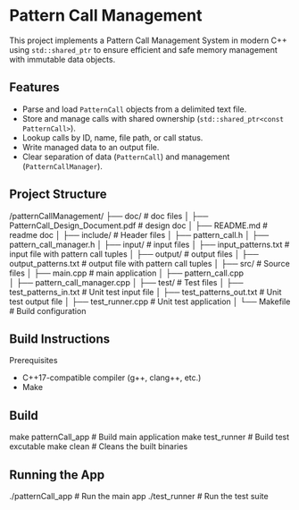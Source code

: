 # Pattern Call Management

This project implements a Pattern Call Management System in modern C++ using `std::shared_ptr` to ensure efficient and safe memory management with immutable data objects.

## Features

- Parse and load `PatternCall` objects from a delimited text file.
- Store and manage calls with shared ownership (`std::shared_ptr<const PatternCall>`).
- Lookup calls by ID, name, file path, or call status.
- Write managed data to an output file.
- Clear separation of data (`PatternCall`) and management (`PatternCallManager`).

## Project Structure
/patternCallManagement/
├── doc/                                    # doc files
│ ├── PatternCall_Design_Document.pdf       # design doc
│ ├── README.md                             # readme doc
│
├── include/                                 # Header files
│ ├── pattern_call.h
│ ├── pattern_call_manager.h
│
├── input/                                   # input files
│ ├── input_patterns.txt                     # input file with pattern call tuples
│
├── output/                                  # output files
│ ├── output_patterns.txt                    # output file with pattern call tuples
│
├── src/                                     # Source files
│ ├── main.cpp                               # main application
│ ├── pattern_call.cpp                       
│ ├── pattern_call_manager.cpp
│
├── test/                                    # Test files
│ ├── test_patterns_in.txt                   # Unit test input file
│ ├── test_patterns_out.txt                  # Unit test output file
│ ├── test_runner.cpp                        # Unit test application
│
└── Makefile                                 # Build configuration

## Build Instructions
Prerequisites
- C++17-compatible compiler (g++, clang++, etc.)
- Make

## Build
make patternCall_app                          # Build main application
make test_runner                              # Build test excutable
make clean                                    # Cleans the built binaries

## Running the App
./patternCall_app                             # Run the main app 
./test_runner                                 # Run the test suite 